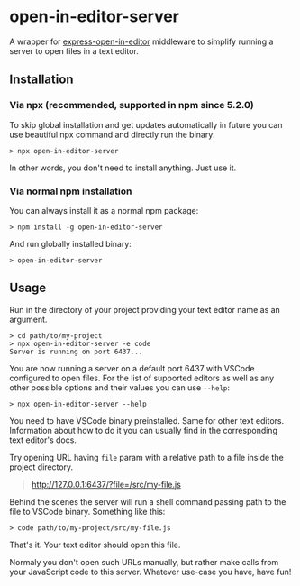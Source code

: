 # open-in-editor-server

A wrapper for [express-open-in-editor](https://www.npmjs.com/package/express-open-in-editor) middleware to simplify running a server to open files in a text editor.

## Installation

### Via npx (recommended, supported in npm since 5.2.0)

To skip global installation and get updates automatically in future you can use beautiful npx command and directly run the binary:

```
> npx open-in-editor-server
```

In other words, you don't need to install anything. Just use it.

### Via normal npm installation

You can always install it as a normal npm package:

```
> npm install -g open-in-editor-server
```

And run globally installed binary:

```
> open-in-editor-server
```

## Usage

Run in the directory of your project providing your text editor name as an argument.

```
> cd path/to/my-project
> npx open-in-editor-server -e code
Server is running on port 6437...
```

You are now running a server on a default port 6437 with VSCode configured to open files. For the list of supported editors as well as any other possible options and their values you can use `--help`:

```
> npx open-in-editor-server --help
```

You need to have VSCode binary preinstalled. Same for other text editors. Information about how to do it you can usually find in the corresponding text editor's docs.

Try opening URL having `file` param with a relative path to a file inside the project directory.

> http://127.0.0.1:6437/?file=/src/my-file.js

Behind the scenes the server will run a shell command passing path to the file to VSCode binary. Something like this:

```
> code path/to/my-project/src/my-file.js
```

That's it. Your text editor should open this file.

Normaly you don't open such URLs manually, but rather make calls from your JavaScript code to this server. Whatever use-case you have, have fun!
